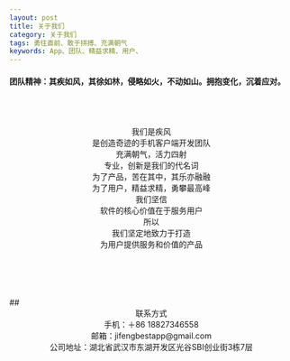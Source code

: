 ---layout: posttitle: 关于我们category: 关于我们tags: 勇往直前、敢于拼搏、充满朝气keywords: App、团队、精益求精、用户、---#### 团队精神：其疾如风，其徐如林，侵略如火，不动如山。拥抱变化，沉着应对。 <br><br><br><br> <center>我们是疾风</center> <center>是创造奇迹的手机客户端开发团队</center> <center>充满朝气，活力四射</center> <center>专业，创新是我们的代名词</center> <center>为了产品，苦在其中，其乐亦融融</center> <center>为了用户，精益求精，勇攀最高峰</center> <center>我们坚信</center> <center>软件的核心价值在于服务用户</center> <center>所以</center> <center>我们坚定地致力于打造</center> <center>为用户提供服务和价值的产品</center><br><br><br><br><br>## <center>联系方式</center><center>手机：＋86 18827346558</center><center>邮箱：jifengbestapp@gmail.com </center><center>公司地址：湖北省武汉市东湖开发区光谷SBI创业街3栋7层</center>